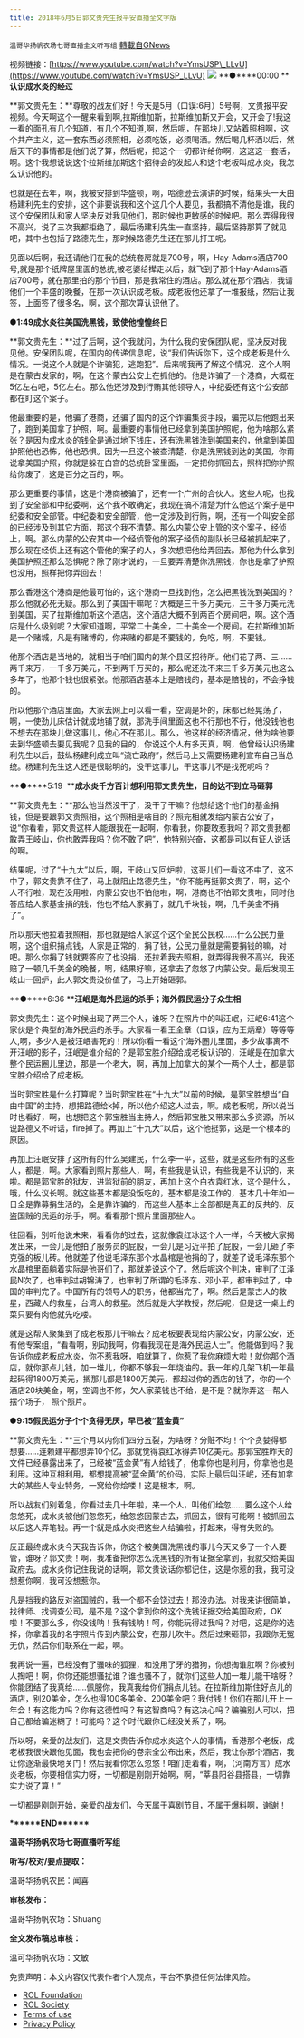 ```yaml
---
title: 2018年6月5日郭文贵先生报平安直播全文字版
---
```

`温哥华扬帆农场七哥直播全文听写组` [轉載自GNews](https://gnews.org/zh-hans/1711661/)

视频链接：[https://www.youtube.com/watch?v=YmsUSP\_LLvU](https://www.youtube.com/watch?v=YmsUSP_LLvU)
![](https://assets.gnews.org/wp-content/uploads/2021/12/0-1.png)
**●****00:00 ****认识成水炎的经过**

**郭文贵先生：**尊敬的战友们好！今天是5月（口误:6月）5号啊，文贵报平安视频。今天啊这个一醒来看到啊,拉斯维加斯，拉斯维加斯又开会，又开会了!我这一看的面孔有几个知道，有几个不知道,啊，然后呢，在那块儿又站着照相啊，这个共产主义，这一套东西必须照相，必须吃饭，必须喝酒。然后喝几杯酒以后，然后天下的事情都是他们说了算，然后呢，把这个一切都许给你啊，这这这一套活，啊。这个我想说说这个拉斯维加斯这个招待会的发起人和这个老板叫成水炎，我怎么认识他的。

也就是在去年，啊，我被安排到华盛顿，啊，哈德逊去演讲的时候，结果头一天由杨建利先生的安排，这个非要说我和这个这几个人要见，我都搞不清他是谁，我的这个安保团队和家人坚决反对我见他们，那时候也更敏感的时候吧。那么弄得我很不高兴，说了三次我都拒绝了，最后杨建利先生一直坚持，最后坚持那算了就见吧，其中也包括了路德先生，那时候路德先生还在那儿打工呢。

见面以后啊，我还请他们在我的总统套房就是700号，啊，Hay-Adams酒店700号,就是那个纸牌屋里面的总统,被老婆给撵走以后，就飞到了那个Hay-Adams酒店700号，就在那里拍的那个节目，那是我常住的酒店。那么就在那个酒店，我请他们一个丰盛的晚餐，在那一次认识成老板。成老板他还拿了一堆报纸，然后让我签，上面签了很多名，啊，这个那次算认识他了。

**●****1:49****成水炎往美国洗黑钱，致使他惶惶终日**

**郭文贵先生：**过了后啊，这个我就问，为什么我的安保团队呢，坚决反对我见他。安保团队呢，在国内的传递信息呢，说“我们告诉你下，这个成老板是什么情况。一说这个人就是个诈骗犯，逃跑犯”。后来呢我再了解这个情况，这个人啊是在蒙古发家的，啊，在这个蒙古公安上在抓他的。他是诈骗了一个港商，大概在5亿左右吧，5亿左右。那么他还涉及到行贿其他领导人，中纪委还有这个公安部都在盯这个案子。

他最重要的是，他骗了港商，还骗了国内的这个诈骗集资手段，骗完以后他跑出来了，跑到美国拿了护照，啊。最重要的事情他已经拿到美国护照呢，他为啥那么紧张？是因为成水炎的钱全是通过地下钱庄，还有洗黑钱洗到美国来的，他拿到美国护照他也恐怖，他也恐惧。因为一旦这个被查清楚，你是洗黑钱到达的美国，你甭说拿美国护照，你就是躲在白宫的总统卧室里面，一定把你抓回去，照样把你护照给你废了，这是百分之百的，啊。

那么更重要的事情，这是个港商被骗了，还有一个广州的合伙人。这些人呢，也找到了安全部和中纪委啊，这个我不敢确定，我现在搞不清楚为什么他这个案子是中纪委和安全部管。中纪委和安全部管，他一定涉及到行贿，啊，还有一个叫安全部的已经涉及到其它方面，那这个我不清楚。那么内蒙公安上管的这个案子，经侦上，啊。那么内蒙的公安其中一个经侦管他的案子经侦的副队长已经被抓起来了，那么现在经侦上还有这个管他的案子的人，多次想把他给弄回去。那他为什么拿到美国护照还那么恐惧呢？除了刚才说的，一旦要弄清楚你洗黑钱，你也是拿了护照也没用，照样把你弄回去！

那么香港这个港商是他最可怕的，这个港商一旦找到他，怎么把黑钱洗到美国的？那么他就必死无疑。那么到了美国干嘛呢？大概是三千多万美元，三千多万美元洗到美国，买了拉斯维加斯这个酒店，这个酒店大概不到两百个房间吧，啊。这个酒店是什么级别呢？大家知道啊，平常二十美金，二十美金一个房间。在拉斯维加斯是一个赌城，凡是有赌博的，你来赌的都是不要钱的，免吃，啊，不要钱。

他那个酒店是当地的，就相当于咱们国内的某个县区招待所。他们花了两、三…… 两千来万，一千多万美元，不到两千万买的，那么呢还洗不来三千多万美元也这么多年了，他那个钱也很紧张。他那酒店基本上是赔钱的，基本是赔钱的，不会挣钱的。

所以他那个酒店里面，大家去网上可以看一看，空调是坏的，床都已经晃荡了，啊，一使劲儿床估计就成地铺了就，那洗手间里面这也不行那也不行，他没钱他也不想去在那块儿做这事儿，他心不在那儿。那么，他这样的经济情况，他为啥他要去到华盛顿去要见我呢？见我的目的，你说这个人有多天真，啊，他曾经认识杨建利先生以后，鼓纵杨建利成立叫“流亡政府”，然后马上又需要杨建利宣布自己当总统。杨建利先生这人还是很聪明的，没干这事儿，干这事儿不是找死呢吗？

**●****5:19  ****成水炎千方百计想利用郭文贵先生，目的达不到立马砸郭**

**郭文贵先生：**那么他当然没干了，没干了干嘛？他想给这个他们的基金捐钱，但是要跟郭文贵照相，这个照相是啥目的？照完相就发给内蒙古公安了，说“你看看，郭文贵这样人能跟我在一起啊，你看我，你要敢惹我吗？郭文贵我都敢弄王岐山，你也敢弄我吗？你不敢了吧”，他特别兴奋，这都是可以有证人说话的啊。

结果呢，过了“十九大”以后，啊，王岐山又回炉啦，这哥儿们一看这不中了，这不中了，郭文贵靠不住了，马上就阻止路德先生，“你不能再挺郭文贵了，啊，这个人不行啦，现在没用啦，内蒙公安也不怕他啦，啊，港商也不怕郭文贵啦，同时他答应给人家基金捐的钱，他也不给人家捐了，就几千块钱，啊，几千美金不捐了”。

所以那天他拉着我照相，那也就是给人家这个这个全民公民权……什么公民力量啊，这个组织捐点钱，人家是正常的，捐了钱，公民力量就是需要捐钱的嘛，对吧。那么你捐了钱就要答应了也没捐，还拉着我去照相，就弄得我很不高兴，我还赔了一顿几千美金的晚餐，啊，结果好嘛，还拿去了忽悠了内蒙公安。最后发现王岐山一回炉，此人郭文贵没价值了，马上开始砸郭。

**●****6:36 ****汪岷是海外民运的杀手；海外假民运分子众生相**

郭文贵先生：这个时候出现了两三个人，谁呀？在照片中的叫汪岷，汪岷6:41这个家伙是个典型的海外民运的杀手。大家看一看王全章（口误，应为王炳章）等等等人,啊，多少人是被汪岷害死的！所以你看一看这个海外圈儿里面，多少故事离不开汪岷的影子，汪岷是谁介绍的？是郭宝胜介绍给成老板认识的，汪岷是在加拿大整个民运圈儿里边，那是一个老大，啊，再加上加拿大的某个一两个人士，都是郭宝胜介绍给了成老板。

当时郭宝胜是什么打算呢？当时郭宝胜在“十九大”以前的时候，是郭宝胜想当“自由中国”的主持，想把路德给k掉，所以他介绍这人过去，啊。成老板呢，所以说当时也看好，啊，也想把这个郭宝胜当主持人，然后郭宝胜又带来那么多资源，所以说路德又不听话，fire掉了。再加上“十九大”以后，这个他挺郭，这是一个根本的原因。

再加上汪岷安排了这所有的什么吴建民，什么李一平，这些，就是这些所有的这些人，都是，啊。大家看到照片那些人，啊，有些我是认识，有些我是不认识的，来啦。都是郭宝胜的狱友，进监狱前的朋友，再加上这个白衣袁红冰，这个是什么，哦，什么议长啊。就这些基本都是没饭吃的，基本都是没工作的，基本几十年如一日全是靠募捐生活的，全是靠诈骗的，而这些人基本上全部都是真正的反共的、反盗国贼的民运的杀手，啊。看看那个照片里面那些人。

往回看，别听他说未来，看看你的过去，这就像袁红冰这个人一样，今天被大家揭发出来，一会儿是他拍了服务员的屁股，一会儿是习近平拍了屁股，一会儿砸了李克强的板儿砖。他就差了他说毛泽东那个水晶棺是他捐的了，就差了说毛泽东那个水晶棺里面躺着实际是他哥们了，那就差说这个了。然后呢这个判决，审判了江泽民N次了，也审判过胡锦涛了，也审判了所谓的毛泽东、邓小平，都审判过了，中国的审判完了。中国所有的领导人的职务，他都当完了，啊。然后是蒙古人的救星，西藏人的救星，台湾人的救星。然后就是大学教授，然后呢，但是这一桌上的菜只要有肉他就先吃喽。

就是这帮人聚集到了成老板那儿干嘛去？成老板要表现给内蒙公安，内蒙公安，还有他专案组，“看看啊，别动我啊，你看我现在是海外民运人士”。他能做到吗？我告诉你成老板成水炎，你不惹我呀，咱就算了，你惹了我你麻烦大啦！就你那个酒店，就你那点儿钱，加一堆儿，你都不够我一年烧油的。我一年的几架飞机一年最起码得1800万美元，搁那儿都是1800万美元，都超过你的酒店的钱了，你的一个酒店20块美金，啊，空调也不修，欠人家菜钱也不给，是不是？就你弄这一帮人摆个场子， 照个照片。

**●****9:15****假民运分子个个贪得无厌，早已被“蓝金黄”**

**郭文贵先生：**三个月以内你们四分五裂，为啥呀？分赃不均！个个贪婪得都想要……连赖建平都想弄10个亿，那就觉得袁红冰得弄10亿美元。那郭宝胜昨天的文件已经暴露出来了，已经被“蓝金黄”有人给钱了，他拿你也是利用，你拿他也是利用。这种互相利用，都想提高被“蓝金黄”的价码，实际上最后叫汪岷，还有加拿大的某些人专业特务，一窝给你烩喽！这是根本，啊。

所以战友们别着急，你看过去几十年啦，来一个人，叫他们给忽……要么这个人给忽悠死，成水炎被他们忽悠死，给忽悠回蒙古去，抓回去，很有可能啊！被抓回去以后这人弄笔钱。再一个就是成水炎把这些人给骗啦，打起来，得有失败的。

反正最终成水炎今天我告诉你，你这个被美国洗黑钱的事儿今天又多了一个人要管，谁呀？郭文贵！啊，我准备把你怎么洗黑钱的所有证据全拿到，我就交给美国政府去。成水炎你记住我说的话啊，郭文贵说话你都记住，这是你惹的我，我可没想惹你啊，我可没想惹你。

凡是挡我的路反对盗国贼的，我一个都不会饶过去！那没办法。对我来讲很简单，找律师、找调查公司，是不是？这个拿到你的这个洗钱证据交给美国政府，OK啦！不要那么多，你没钱呐！我有钱呐！呵，你能玩得过我吗？对吧，这是你的选择，你拿着我的名字照片传到内蒙公安，在那儿吹牛。然后过来砸郭，我跟你无冤无仇，然后你们联系在一起，啊。

我再说一遍，已经没有了骚味的狐狸，和没用了牙的猎狗，你想掏谁肛啊？你被别人掏吧！啊，你你还能想骚扰谁？谁也骚不了，就你们这些人加一堆儿能干啥呀？你能团结了我真给……佩服你，我真我给你们捐点儿钱。在拉斯维加斯住好点儿的酒店，别20美金，怎么也得100多美金、200美金吧？我付钱！你们在那儿开上一年会！有这能力吗？你有这德性吗？有这智商吗？有这决心吗？骗骗别人可以，把自己都给骗迷糊了！可能吗？这个时代跟你已经没关系了，啊。

所以呀，亲爱的战友们，这是文贵告诉你成水炎这个人的事情，香港那个老板，成老板我很快跟他见面，我也会把你的卷宗全公布出来，然后，我让你那个酒店，我让你逐渐最快地关门！然后我看你怎么忽悠！咱们走着看，啊，（河南方言）成水炎老板，你要相信实力呀，一切都是刚刚开始啊，啊，“莘县阳谷县搭县，一切靠实力说了算！”

一切都是刚刚开始，亲爱的战友们，今天属于喜剧节目，不属于爆料啊，谢谢！

**\*\*\*\*\*\*END\*\*\*\*\*\***

**温哥华扬帆农场七哥直播听写组**

**听写/校对/要点提取：**

温哥华扬帆农民：闻喜

**审核发布：**

温哥华扬帆农场：Shuang

**全文发布稿总审核：**

温可华扬帆农场：文敏

 

免责声明：本文内容仅代表作者个人观点，平台不承担任何法律风险。

- [ROL Foundation](https://rolfoundation.org/)
- [ROL Society](https://rolsociety.org/)
- [Terms of use](https://gnews.org/terms-of-use-3/)
- [Privacy Policy](https://gnews.org/privacy-policy/)
